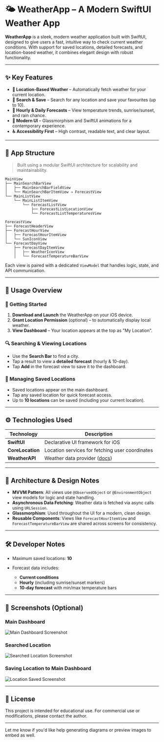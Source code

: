 # 🌤️ WeatherApp – A Modern SwiftUI Weather App

**WeatherApp** is a sleek, modern weather application built with SwiftUI, designed to give users a fast, intuitive way to check current weather conditions. With support for saved locations, detailed forecasts, and location-based weather, it combines elegant design with robust functionality.

---

## ✨ Key Features

* **📍 Location-Based Weather** – Automatically fetch weather for your current location.
* **🔎 Search & Save** – Search for any location and save your favourites (up to 10).
* **📅 Hourly & Daily Forecasts** – View temperature trends, sunrise/sunset, and rain chance.
* **🧊 Modern UI** – Glassmorphism and SwiftUI animations for a contemporary experience.
* **♿ Accessibility First** – High contrast, readable text, and clear layout.

---

## 🧱 App Structure

> Built using a modular SwiftUI architecture for scalability and maintainability.

```
MainView
├── MainSearchBarView
│   ├── MainSearchBarFieldView
│   └── MainSearchBarItemView → ForecastView
└── MainListView
    └── MainListItemView
        └── ForecastListView
            ├── ForecastListLocationView
            └── ForecastListTemperaturesView

ForecastView
├── ForecastHeaderView
├── ForecastHourView
│   ├── ForecastHourItemView
│   └── SunIconView
└── ForecastDayView
    ├── ForecastDayItemView
    │   ├── WeatherIconView
    │   └── ForecastTemperatureBarView
```

Each view is paired with a dedicated `ViewModel` that handles logic, state, and API communication.

---

## 📱 Usage Overview

### 🚀 Getting Started

1. **Download and Launch** the WeatherApp on your iOS device.
2. **Grant Location Permission** (optional) – to automatically display local weather.
3. **View Dashboard** – Your location appears at the top as "My Location".

### 🔍 Searching & Viewing Locations

* Use the **Search Bar** to find a city.
* Tap a result to view a **detailed forecast** (hourly & 10-day).
* Tap **Add** in the forecast view to save it to the dashboard.

### 📌 Managing Saved Locations

* Saved locations appear on the main dashboard.
* Tap any saved location for quick forecast access.
* Up to **10 locations** can be saved (including your current location).

---

## ⚙️ Technologies Used

| Technology       | Description                                                      |
| ---------------- | ---------------------------------------------------------------- |
| **SwiftUI**      | Declarative UI framework for iOS                                 |
| **CoreLocation** | Location services for fetching user coordinates                  |
| **WeatherAPI**   | Weather data provider ([docs](https://www.weatherapi.com/docs/)) |

---

## 🧠 Architecture & Design Notes

* **MVVM Pattern**: All views use `@ObservedObject` or `@EnvironmentObject` view models for logic and state handling.
* **Asynchronous Data Fetching**: Weather data is fetched via async calls using `URLSession`.
* **Glassmorphism**: Used throughout the UI for a modern, clean design.
* **Reusable Components**: Views like `ForecastHourItemView` and `ForecastTemperatureBarView` are shared across screens for consistency.

---

## 🛠 Developer Notes

* Maximum saved locations: **10**
* Forecast data includes:

  * **Current conditions**
  * **Hourly** (including sunrise/sunset markers)
  * **10-day forecast** with min/max temperature bars

---

## 📸 Screenshots (Optional)
### Main Dashboard
![Main Dashboard Screenshot](assets/images/Main_screen.png)

### Searched Location
![Searched Location Screenshot](assets/images/Searched_location.png)

### Saving Location to Main Dashboard
![Location Saved Screenshot](assets/images/Location_added.png)

---

## 📄 License

This project is intended for educational use. For commercial use or modifications, please contact the author.

---

Let me know if you'd like help generating diagrams or preview images to embed as well.
